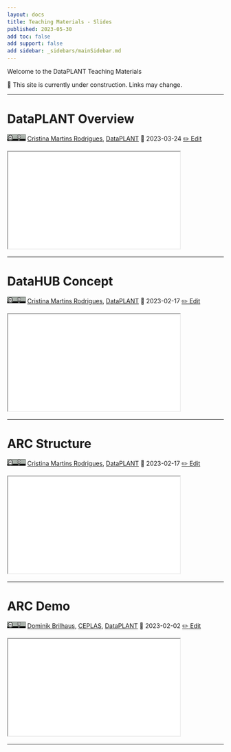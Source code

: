 ```yaml
---
layout: docs
title: Teaching Materials - Slides
published: 2023-05-30
add toc: false
add support: false
add sidebar: _sidebars/mainSidebar.md
---
```


Welcome to the DataPLANT Teaching Materials

:construction: This site is currently under construction. Links may change.


<hr>

# DataPLANT Overview

<a href="https://creativecommons.org/licenses/by/4.0/"><img src="../img/_logos/CreativeCommons/by.svg" style="height:15px"></a>  [Cristina Martins Rodrigues](https://orcid.org/0000-0002-4849-1537), [DataPLANT](https://nfdi4plants.org/)
📆 2023-03-24
[ :pencil2: Edit](https://github.com/nfdi4plants/nfdi4plants.knowledgebase/blob/main/src/docs/teaching-materials/units/promotion_001_DataPLANT-Overview/promotion_001_DataPLANT-Overview.md)

<iframe src="units/promotion_001_DataPLANT-Overview/promotion_001_DataPLANT-Overview.html" style="height:225px; width:400px;" ></iframe>

<hr>

# DataHUB Concept

<a href="https://creativecommons.org/licenses/by/4.0/"><img src="../img/_logos/CreativeCommons/by.svg" style="height:15px"></a>  [Cristina Martins Rodrigues](https://orcid.org/0000-0002-4849-1537), [DataPLANT](https://nfdi4plants.org/)
📆 2023-02-17
[ :pencil2: Edit](https://github.com/nfdi4plants/nfdi4plants.knowledgebase/blob/main/src/docs/teaching-materials/units/lesson_030_BigPicture_ARC_DataPLANT/lesson_030_BigPicture_ARC_DataPLANT.md)

<iframe src="units/lesson_030_BigPicture_ARC_DataPLANT/lesson_030_BigPicture_ARC_DataPLANT.html" style="height:225px; width:400px;" ></iframe>

<hr>

# ARC Structure

<a href="https://creativecommons.org/licenses/by/4.0/"><img src="../img/_logos/CreativeCommons/by.svg" style="height:15px"></a>  [Cristina Martins Rodrigues](https://orcid.org/0000-0002-4849-1537), [DataPLANT](https://nfdi4plants.org/)
📆 2023-02-17
[ :pencil2: Edit](https://github.com/nfdi4plants/nfdi4plants.knowledgebase/blob/main/src/docs/teaching-materials/units/lesson_022_ARC_structure_DataPLANT/lesson_022_ARC_structure_DataPLANT.md)

<iframe src="units/lesson_022_ARC_structure_DataPLANT/lesson_022_ARC_structure_DataPLANT.html" style="height:225px; width:400px;" ></iframe>

<hr>

# ARC Demo

<a href="https://creativecommons.org/licenses/by/4.0/"><img src="../img/_logos/CreativeCommons/by.svg" style="height:15px"></a>  [Dominik Brilhaus](https://orcid.org/0000-0001-9021-3197), [CEPLAS](ceplas.eu), [DataPLANT](https://nfdi4plants.org/)
📆 2023-02-02
[ :pencil2: Edit](https://github.com/nfdi4plants/nfdi4plants.knowledgebase/blob/main/src/docs/teaching-materials/units/promotion_arc-demo/promotion_arc-demo.md)

<iframe src="units/promotion_arc-demo/promotion_arc-demo.html" style="height:225px; width:400px;" ></iframe>

<hr>
